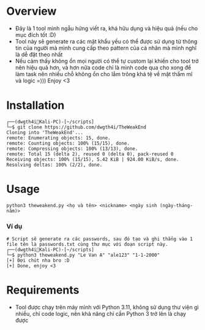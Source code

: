 # Overview
- Đây là 1 tool mình ngẫu hứng viết ra, khá hữu dụng và hiệu quả (nếu cho mục đích tốt :D)
- Tool này sẽ generate ra các mật khẩu yếu có thể được sử dụng từ thông tin của người mà mình cung cấp theo pattern của cá nhân mà mình nghĩ là dễ đặt theo nhất
- Nếu cảm thấy không ổn mọi người có thể tự custom lại khiến cho tool trở nên hiệu quả hơn, và hơn nữa code chỉ là mình code qua cho xong để làm task nên nhiều chỗ không ổn cho lắm trông khá tệ về mặt thẩm mĩ và logic =))) Enjoy <3
# Installation
```
┌──(dwgth4i👻Kali-PC)-[~/scripts]
└─$ git clone https://github.com/dwgth4i/TheWeakEnd
Cloning into 'TheWeakEnd'...
remote: Enumerating objects: 15, done.
remote: Counting objects: 100% (15/15), done.
remote: Compressing objects: 100% (13/13), done.
remote: Total 15 (delta 2), reused 0 (delta 0), pack-reused 0
Receiving objects: 100% (15/15), 5.42 KiB | 924.00 KiB/s, done.
Resolving deltas: 100% (2/2), done.
```
# Usage
```python3 theweakend.py <họ và tên> <nickname> <ngày sinh (ngày-tháng-năm)>```
### Ví dụ
```
# Script sẽ generate ra các passwords, sau đó tạo và ghi thẳng vào 1 file tên là passwords.txt cùng thư mục với đoạn script này.
┌──(dwgth4i👻Kali-PC)-[~/scripts]
└─$ python3 theweakend.py "Le Van A" "ale123" "1-1-2000"
[+] Đợi chút nha bro :D
[+] Done, enjoy <3
```
# Requirements
- Tool được chạy trên máy mình với Python 3.11, không sử dụng thư viện gì nhiều, chỉ code logic, nên khả năng chỉ cần Python 3 trở lên là chạy được

